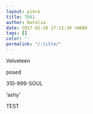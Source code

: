 ```yaml
---
layout: piece
title: 7661
author: Natalia
date: 2017-02-28 17:13:39 +0000
tags: []
color: ''
permalink: "/:title/"
---
```



Velveteen

posed

310-999-SOUL

‘ashy’

TEST